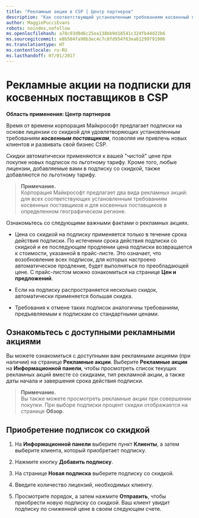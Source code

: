 ```yaml
---
title: "Рекламные акции в CSP | Центр партнеров"
description: "Как соответствующий установленным требованиям косвенный поставщик вы можете пользоваться преимуществами предложений по подписке со скидкой и предоставлять эту возможность своим клиентам."
author: MaggiePucciEvans
robots: noindex,nofollow
ms.openlocfilehash: a78c93d9d6c25ea138bb9d18541c324fb44d22b6
ms.sourcegitcommit: e8b504fa98b3ec4c7c8fd954f63ea81299791906
ms.translationtype: HT
ms.contentlocale: ru-RU
ms.lasthandoff: 07/01/2017
---
```

# <a name="subscription-sales-promotions-for-indirect-providers-in-csp"></a>Рекламные акции на подписки для косвенных поставщиков в CSP

**Область применения: Центр партнеров**

<!--[FWLink: https://go.microsoft.com/fwlink/?linkid=852469]-->

Время от времени корпорация Майкрософт предлагает подписки на основе лицензии со скидкой для удовлетворяющих установленным требованиям ***косвенным поставщикам***, позволяя им привлечь новых клиентов и развивать свой бизнес CSP. 

Скидки автоматически применяются к вашей "чистой" цене при покупке новых подписок по льготному тарифу. Кроме того, любые лицензии, добавляемые вами в подписку со скидкой, также добавляются по льготному тарифу. 

>**Примечание.**<br>
Корпорация Майкрософт предлагает два вида рекламных акций: для всех соответствующих установленным требованиям косвенных поставщиков и для косвенных поставщиков в определенном географическом регионе.

Ознакомьтесь со следующими важными фактами о рекламных акциях.

-   Цена со скидкой на подписку применяется только в течение срока действия подписки. По истечении срока действия подписки со скидкой и ее последующем продлении цена подписки возвращается к стоимости, указанной в прайс-листе. Это означает, что возобновление всех подписок, для которых настроено автоматическое продление, будет выполняться по преобладающей цене. С прайс-листом можно ознакомиться на странице **Цен и предложений**. 

-   Если на подписку распространяется несколько скидок, автоматически применяется большая скидка.

-   Требования к отмене таких подписок аналогичны требованиям, предъявляемым к подпискам со стандартными ценами.

## <a name="see-available-promotions"></a>Ознакомьтесь с доступными рекламными акциями

Вы можете ознакомиться с доступными вам рекламными акциями (при наличии) на странице **Рекламные акции**. Выберите **Рекламные акции** на **Информационной панели**, чтобы просмотреть список текущих рекламных акций вместе со скидками, тип рекламной акции, а также даты начала и завершения срока действия подписки. 

>**Примечание.**<br>
Вы также можете просмотреть рекламные акции при совершении покупки. При выборе подписки процент скидки отображается на странице **Обзор**.

## <a name="purchase-subscriptions-at-discounted-prices"></a>Приобретение подписок со скидкой

1. На **Информационной панели** выберите пункт **Клиенты**, а затем выберите клиента, который приобретает подписку. 

2. Нажмите кнопку **Добавить подписку**.

3. На странице **Новая подписка** выберите подписку со скидкой.

4. Введите количество лицензий, необходимых клиенту. 

5. Просмотрите порядок, а затем нажмите **Отправить**, чтобы приобрести новую подписку со скидкой. Ваш клиент увидит подписку по сниженной цене в своем следующем счете.  



